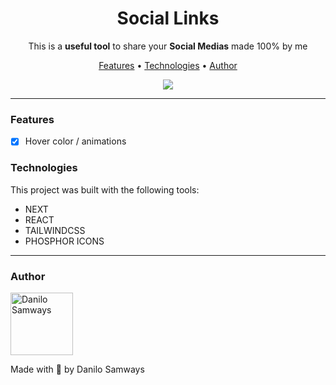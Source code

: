 <h1 align="center"><b>Social Links</b></h1>

<p align="center">This is a <b>useful tool</b> to share your <b>Social Medias</b> made 100% by me</p>

<p align="center">
  <a href="#features">Features</a> •
  <a href="#technologies">Technologies</a> •
  <a href="#author">Author</a>
</p>

<p align="center">
  <img src="https://user-images.githubusercontent.com/55723423/176976484-341de21e-747b-478e-bfc4-9d69e9dc48fe.gif">
</p>
  
---

### Features

- [x] Hover color / animations

### Technologies

This project was built with the following tools:

- NEXT
- REACT
- TAILWINDCSS
- PHOSPHOR ICONS

--- 

### Author

<img alt="Danilo Samways" title="Danilo Samways" src="https://github.com/DaniloSamways.png" height="100" width="100" border-radius="100"/>

Made with 💜 by Danilo Samways
